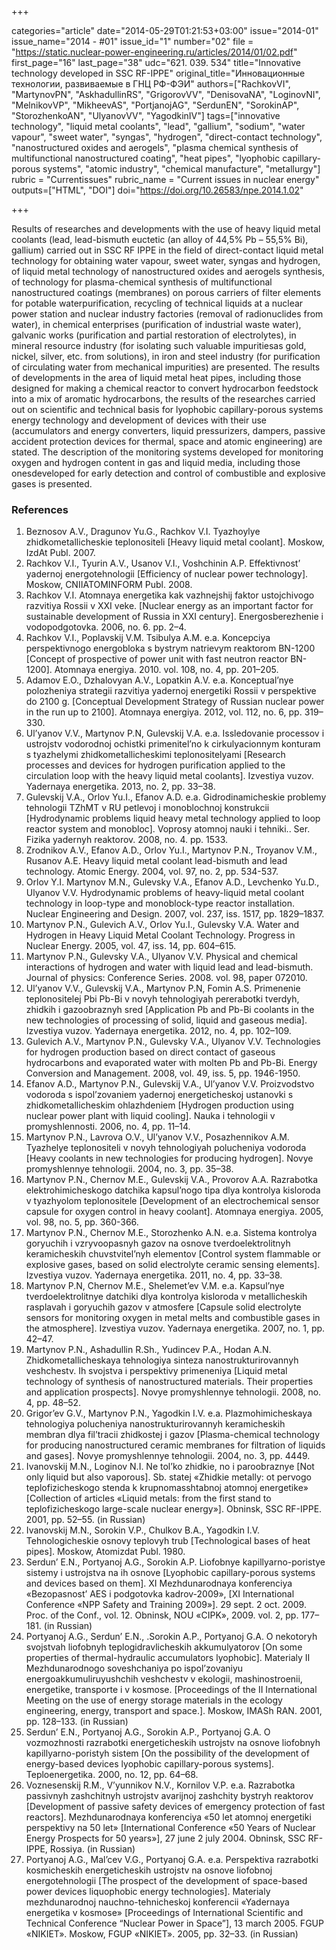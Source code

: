 +++

categories="article"
date="2014-05-29T01:21:53+03:00"
issue="2014-01"
issue_name="2014 - #01"
issue_id="1"
number="02"
file = "https://static.nuclear-power-engineering.ru/articles/2014/01/02.pdf"
first_page="16"
last_page="38"
udc="621. 039. 534"
title="Innovative technology developed in SSC RF-IPPE"
original_title="Инновационные технологии, развиваемые в ГНЦ РФ-ФЭИ"
authors=["RachkovVI", "MartynovPN", "AskhadullinRS", "GrigorovVV", "DenisovaNA", "LoginovNI", "MelnikovVP", "MikheevAS", "PortjanojAG", "SerdunEN", "SorokinAP", "StorozhenkoAN", "UlyanovVV", "YagodkinIV"]
tags=["innovative technology", "liquid metal coolants", "lead", "gallium", "sodium", "water vapour", "sweet water", "syngas", "hydrogen", "direct-contact technology", "nanostructured oxides and aerogels", "plasma chemical synthesis of multifunctional nanostructured coating", "heat pipes", "lyophobic capillary-porous systems", "atomic industry", "chemical manufacture", "metallurgy"]
rubric = "Сurrentissues"
rubric_name = "Current issues in nuclear energy"
outputs=["HTML", "DOI"]
doi="https://doi.org/10.26583/npe.2014.1.02"

+++

Results of researches and developments with the use of heavy liquid metal coolants (lead, lead-bismuth euctetic (an alloy of 44,5% Pb – 55,5% Bi), gallium) carried out in SSC RF IPPE in the field of direct-contact liquid metal technology for obtaining water vapour, sweet water, syngas and hydrogen, of liquid metal technology of nanostructured oxides and aerogels synthesis, of technology for plasma-chemical synthesis of multifunctional nanostructured coatings (membranes) on porous carriers of filter elements for potable waterpurification, recycling of technical liquids at a nuclear power station and nuclear industry factories (removal of radionuclides from water), in chemical enterprises (purification of industrial waste water), galvanic works (purification and partial restoration of electrolytes), in mineral resource industry (for isolating such valuable impuritiesas gold, nickel, silver, etc. from solutions), in iron and steel industry (for purification of circulating water from mechanical impurities) are presented. The results of developments in the area of liquid metal heat pipes, including those designed for making a chemical reactor to convert hydrocarbon feedstock into a mix of aromatic hydrocarbons, the results of the researches carried out on scientific and technical basis for lyophobic capillary-porous systems energy technology and development of devices with their use (accumulators and energy converters, liquid pressurizers, dampers, passive accident protection devices for thermal, space and atomic engineering) are stated. The description of the monitoring systems developed for monitoring oxygen and hydrogen content in gas and liquid media, including those onesdeveloped for early detection and control of combustible and explosive gases is presented.

### References

1. Beznosov A.V., Dragunov Yu.G., Rachkov V.I. Tyazhoylye zhidkometallicheskie teplonositeli [Heavy liquid metal coolant]. Moskow, IzdAt Publ. 2007.
2. Rachkov V.I., Tyurin A.V., Usanov V.I., Voshchinin A.P. Effektivnost’ yadernoj energotehnologii [Efficiency of nuclear power technology]. Moskow, CNIIATOMINFORM Publ. 2008.
3. Rachkov V.I. Atomnaya energetika kak vazhnejshij faktor ustojchivogo razvitiya Rossii v XXI veke. [Nuclear energy as an important factor for sustainable development of Russia in XXI century]. Energosberezhenie i vodopodgotovka. 2006, no. 6. pp. 2–4.
4. Rachkov V.I., Poplavskij V.M. Tsibulya A.M. e.a. Koncepciya perspektivnogo energobloka s bystrym natrievym reaktorom BN-1200 [Concept of prospective of power unit with fast neutron reactor BN-1200]. Atomnaya energiya. 2010. vol. 108, no. 4, pp. 201–205.
5. Adamov E.O., Dzhalovyan A.V., Lopatkin A.V. e.a. Konceptual’nye polozheniya strategii razvitiya yadernoj energetiki Rossii v perspektive do 2100 g. [Conceptual Development Strategy of Russian nuclear power in the run up to 2100]. Atomnaya energiya. 2012, vol. 112, no. 6, pp. 319–330.
6. Ul’yanov V.V., Martynov P.N, Gulevskij V.A. e.a. Issledovanie processov i ustrojstv vodorodnoj ochistki primenitel’no k cirkulyacionnym konturam s tyazhelymi zhidkometallicheskimi teplonositelyami [Research processes and devices for hydrogen purification applied to the circulation loop with the heavy liquid metal coolants]. Izvestiya vuzov. Yadernaya energetika. 2013, no. 2, pp. 33–38.
7. Gulevskij V.A., Orlov Yu.I., Efanov A.D. e.a. Gidrodinamicheskie problemy tehnologii TZhMT v RU petlevoj i monoblochnoj konstrukcii [Hydrodynamic problems liquid heavy metal technology applied to loop reactor system and monobloc]. Voprosy atomnoj nauki i tehniki.. Ser. Fizika yadernyh reaktorov. 2008, no. 4. pp. 1533.
8. Zrodnikov A.V., Efanov A.D., Orlov Yu.I., Martynov P.N., Troyanov V.M., Rusanov A.E. Heavy liquid metal coolant lead-bismuth and lead technology. Atomic Energy. 2004, vol. 97, no. 2, pp. 534-537.
9. Orlov Y.I. Martynov M.N., Gulevsky V.A., Efanov A.D., Levchenko Yu.D., Ulyanov V.V. Hydrodynamic problems of heavy-liquid metal coolant technology in loop-type and monoblock-type reactor installation. Nuclear Engineering and Design. 2007, vol. 237, iss. 1517, pp. 1829–1837.
10. Martynov P.N., Gulevich A.V., Orlov Yu.I., Gulevsky V.A. Water and Hydrogen in Heavy Liquid Metal Coolant Technology. Progress in Nuclear Energy. 2005, vol. 47, iss. 14, pp. 604–615.
11. Martynov P.N., Gulevsky V.A., Ulyanov V.V. Physical and chemical interactions of hydrogen and water with liquid lead and lead-bismuth. Journal of physics: Conference Series. 2008. vol. 98, paper 072010.
12. Ul’yanov V.V., Gulevskij V.A., Martynov P.N, Fomin A.S. Primenenie teplonositelej Pbi Pb-Bi v novyh tehnologiyah pererabotki tverdyh, zhidkih i gazoobraznyh sred [Application Pb and Pb-Bi coolants in the new technologies of processing of solid, liquid and gaseous media]. Izvestiya vuzov. Yadernaya energetika. 2012, no. 4, pp. 102–109.
13. Gulevich A.V., Martynov P.N., Gulevsky V.A., Ulyanov V.V. Technologies for hydrogen production based on direct contact of gaseous hydrocarbons and evaporated water with molten Pb and Pb-Bi. Energy Conversion and Management. 2008, vol. 49, iss. 5, pp. 1946-1950.
14. Efanov A.D., Martynov P.N., Gulevskij V.A., Ul’yanov V.V. Proizvodstvo vodoroda s ispol’zovaniem yadernoj energeticheskoj ustanovki s zhidkometallicheskim ohlazhdeniem [Hydrogen production using nuclear power plant with liquid cooling]. Nauka i tehnologii v promyshlennosti. 2006, no. 4, pp. 11–14.
15. Martynov P.N., Lavrova O.V., Ul’yanov V.V., Posazhennikov A.M. Tyazhelye teplonositeli v novyh tehnologiyah polucheniya vodoroda [Heavy coolants in new technologies for producing hydrogen]. Novye promyshlennye tehnologii. 2004, no. 3, pp. 35–38.
16. Martynov P.N., Chernov M.E., Gulevskij V.A., Provorov A.A. Razrabotka elektrohimicheskogo datchika kapsul’nogo tipa dlya kontrolya kisloroda v tyazhyolom teplonositele [Development of an electrochemical sensor capsule for oxygen control in heavy coolant]. Atomnaya energiya. 2005, vol. 98, no. 5, pp. 360-366.
17. Martynov P.N., Chernov M.E., Storozhenko A.N. e.a. Sistema kontrolya goryuchih i vzryvoopasnyh gazov na osnove tverdoelektrolitnyh keramicheskih chuvstvitel’nyh elementov [Control system flammable or explosive gases, based on solid electrolyte ceramic sensing elements]. Izvestiya vuzov. Yadernaya energetika. 2011, no. 4, pp. 33–38.
18. Martynov P.N, Chernov M.E., Shelemet’ev V.M. e.a. Kapsul’nye tverdoelektrolitnye datchiki dlya kontrolya kisloroda v metallicheskih rasplavah i goryuchih gazov v atmosfere [Capsule solid electrolyte sensors for monitoring oxygen in metal melts and combustible gases in the atmosphere]. Izvestiya vuzov. Yadernaya energetika. 2007, no. 1, pp. 42–47.
19. Martynov P.N., Ashadullin R.Sh., Yudincev P.A., Hodan A.N. Zhidkometallicheskaya tehnologiya sinteza nanostrukturirovannyh veshchestv. Ih svojstva i perspektivy primeneniya [Liquid metal technology of synthesis of nanostructured materials. Their properties and application prospects]. Novye promyshlennye tehnologii. 2008, no. 4, pp. 48–52.
20. Grigor’ev G.V., Martynov P.N., Yagodkin I.V. e.a. Plazmohimicheskaya tehnologiya polucheniya nanostrukturirovannyh keramicheskih membran dlya fil’tracii zhidkostej i gazov [Plasma-chemical technology for producing nanostructured ceramic membranes for filtration of liquids and gases]. Novye promyshlennye tehnologii. 2004, no. 3, pp. 4449.
21. Ivanovskij M.N., Loginov N.I. Ne tol’ko zhidkie, no i paroobraznye [Not only liquid but also vaporous]. Sb. statej «Zhidkie metally: ot pervogo teplofizicheskogo stenda k krupnomasshtabnoj atomnoj energetike» [Collection of articles «Liquid metals: from the first stand to teplofizicheskogo large-scale nuclear energy»]. Obninsk, SSC RF-IPPE. 2001, pp. 52–55. (in Russian)
22. Ivanovskij M.N., Sorokin V.P., Chulkov B.A., Yagodkin I.V. Tehnologicheskie osnovy teplovyh trub [Technological bases of heat pipes]. Moskow, Atomizdat Publ. 1980.
23. Serdun’ E.N., Portyanoj A.G., Sorokin A.P. Liofobnye kapillyarno-poristye sistemy i ustrojstva na ih osnove [Lyophobic capillary-porous systems and devices based on them]. XI Mezhdunarodnaya konferenciya «Bezopasnost’ AES i podgotovka kadrov-2009», [XI International Conference «NPP Safety and Training 2009»]. 29 sept. 2 oct. 2009. Proc. of the Conf., vol. 12. Obninsk, NOU «CIPK», 2009. vol. 2, pp. 177–181. (in Russian)
24. Portyanoj A.G., Serdun’ E.N., .Sorokin A.P., Portyanoj G.A. O nekotoryh svojstvah liofobnyh teplogidravlicheskih akkumulyatorov [On some properties of thermal-hydraulic accumulators lyophobic]. Materialy II Mezhdunarodnogo soveshchaniya po ispol’zovaniyu energoakkumuliruyushchih veshchestv v ekologii, mashinostroenii, energetike, transporte i v kosmose. [Proceedings of the II International Meeting on the use of energy storage materials in the ecology engineering, energy, transport and space.]. Moskow, IMASh RAN. 2001, pp. 128–133. (in Russian)
25. Serdun’ E.N., Portyanoj A.G., Sorokin A.P., Portyanoj G.A. O vozmozhnosti razrabotki energeticheskih ustrojstv na osnove liofobnyh kapillyarno-poristyh sistem [On the possibility of the development of energy-based devices lyophobic capillary-porous systems]. Teploenergetika. 2000, no. 12, pp. 64–68.
26. Voznesenskij R.M., V’yunnikov N.V., Kornilov V.P. e.a. Razrabotka passivnyh zashchitnyh ustrojstv avarijnoj zashchity bystryh reaktorov [Development of passive safety devices of emergency protection of fast reactors]. Mezhdunarodnaya konferenciya «50 let atomnoj energetiki perspektivy na 50 let» [International Conference «50 Years of Nuclear Energy Prospects for 50 years»], 27 june 2 july 2004. Obninsk, SSC RF-IPPE, Rossiya. (in Russian)
27. Portyanoj A.G., Mal’cev V.G., Portyanoj G.A. e.a. Perspektiva razrabotki kosmicheskih energeticheskih ustrojstv na osnove liofobnoj energotehnologii [The prospect of the development of space-based power devices liquophobic energy technologies]. Materialy mezhdunarodnoj nauchno-tehnicheskoj konferencii «Yadernaya energetika v kosmose» [Proceedings of International Scientific and Technical Conference “Nuclear Power in Space”], 13 march 2005. FGUP «NIKIET». Moskow, FGUP «NIKIET». 2005, pp. 32–33. (in Russian)